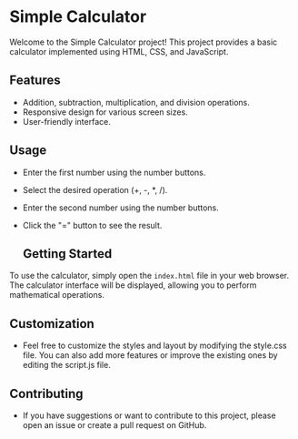# Simple Calculator

Welcome to the Simple Calculator project! This project provides a basic calculator implemented using HTML, CSS, and JavaScript.

## Features

- Addition, subtraction, multiplication, and division operations.
- Responsive design for various screen sizes.
- User-friendly interface.

## Usage
- Enter the first number using the number buttons.
- Select the desired operation (+, -, *, /).
- Enter the second number using the number buttons.
- Click the "=" button to see the result.

  ## Getting Started

To use the calculator, simply open the `index.html` file in your web browser. The calculator interface will be displayed, allowing you to perform mathematical operations.

## Customization
- Feel free to customize the styles and layout by modifying the style.css file. You can also add more features or improve the existing ones by editing the script.js file.

## Contributing
- If you have suggestions or want to contribute to this project, please open an issue or create a pull request on GitHub.

